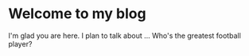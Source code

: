 # Welcome to my blog

I'm glad you are here. I plan to talk about ...
Who's the greatest football player?
